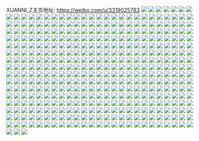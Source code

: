 XUANNI_Z主页地址: https://weibo.com/u/3319025783 
![](https://wx4.sinaimg.cn/mw2000/c5d45077gy1h93qyuqd3aj22eo37k7wk.jpg) 
![](https://wx4.sinaimg.cn/mw2000/c5d45077gy1h93qz19fcoj237k2eou0z.jpg) 
![](https://wx4.sinaimg.cn/mw2000/c5d45077gy1h93qz81wghj22cy2af1kz.jpg) 
![](https://wx4.sinaimg.cn/mw2000/c5d45077ly1h8iw5cwyl7j20u0140wny.jpg) 
![](https://wx4.sinaimg.cn/mw2000/c5d45077ly1h7jzuu5e9vj20u0108gsh.jpg) 
![](https://wx4.sinaimg.cn/mw2000/c5d45077ly1h7jzv4gph0j20u01407bh.jpg) 
![](https://wx4.sinaimg.cn/mw2000/c5d45077gy1h6sh6mwzq2j23s02u01l1.jpg) 
![](https://wx4.sinaimg.cn/mw2000/c5d45077gy1h6sh6fytgcj22f736ob2a.jpg) 
![](https://wx4.sinaimg.cn/mw2000/c5d45077gy1h6sh6jntp1j22nr3dr7gw.jpg) 
![](https://wx4.sinaimg.cn/mw2000/c5d45077gy1h6sh6jpevtj22c0340gts.jpg) 
![](https://wx4.sinaimg.cn/mw2000/c5d45077gy1h6sh6m6f55j23s02u0qv7.jpg) 
![](https://wx4.sinaimg.cn/mw2000/c5d45077gy1h6raxmw0skj22ih3cn4qp.jpg) 
![](https://wx4.sinaimg.cn/mw2000/c5d45077gy1h6raxng3tjj22u03s0b29.jpg) 
![](https://wx4.sinaimg.cn/mw2000/c5d45077gy1h6raxi83znj226s2x1qv5.jpg) 
![](https://wx4.sinaimg.cn/mw2000/c5d45077gy1h6raxlah2uj22u03s0e82.jpg) 
![](https://wx4.sinaimg.cn/mw2000/c5d45077gy1h6raxneyrqj22u03s0hc8.jpg) 
![](https://wx4.sinaimg.cn/mw2000/c5d45077gy1h6raxin2q4j21ar1r7hdt.jpg) 
![](https://wx4.sinaimg.cn/mw2000/c5d45077gy1h6raxnrkblj22u03s04qp.jpg) 
![](https://wx4.sinaimg.cn/mw2000/c5d45077gy1h6qua6a7k2j22u03s0x6q.jpg) 
![](https://wx4.sinaimg.cn/mw2000/c5d45077gy1h6qua5nganj23s02u0hdu.jpg) 
![](https://wx4.sinaimg.cn/mw2000/c5d45077gy1h6qua7f8xnj220a2t2qv6.jpg) 
![](https://wx4.sinaimg.cn/mw2000/c5d45077gy1h6qua7s1jwj22782mzu0y.jpg) 
![](https://wx4.sinaimg.cn/mw2000/c5d45077gy1h6qua87a5sj23s02u0e85.jpg) 
![](https://wx4.sinaimg.cn/mw2000/c5d45077ly1h6hlnanlaij20u0140gtm.jpg) 
![](https://wx4.sinaimg.cn/mw2000/c5d45077gy1h5e9zj14cvj20u0146gxr.jpg) 
![](https://wx4.sinaimg.cn/mw2000/c5d45077gy1h5e9zjia4fj20u013x7g5.jpg) 
![](https://wx4.sinaimg.cn/mw2000/c5d45077gy1h5e9zk7gfaj20u01414as.jpg) 
![](https://wx4.sinaimg.cn/mw2000/c5d45077gy1h5e9z5j33wj214z0u0gr3.jpg) 
![](https://wx4.sinaimg.cn/mw2000/c5d45077gy1h5e9zkjeirj20u013yq9s.jpg) 
![](https://wx4.sinaimg.cn/mw2000/c5d45077gy1h5e9z5mvdqj20u0143wly.jpg) 
![](https://wx4.sinaimg.cn/mw2000/c5d45077gy1h4jfvql5ipj22c03401l0.jpg) 
![](https://wx4.sinaimg.cn/mw2000/c5d45077gy1h4jfvr1jc2j22c0340hdw.jpg) 
![](https://wx4.sinaimg.cn/mw2000/c5d45077gy1h45fg48qsmj21rz2tux6p.jpg) 
![](https://wx4.sinaimg.cn/mw2000/c5d45077gy1h45fg1lte6j21lw1831kx.jpg) 
![](https://wx4.sinaimg.cn/mw2000/c5d45077gy1h42x8oqamjj21ba0zgqej.jpg) 
![](https://wx4.sinaimg.cn/mw2000/c5d45077gy1h42x8pzhb8j23402c04qr.jpg) 
![](https://wx4.sinaimg.cn/mw2000/c5d45077gy1h3hx8de8wwj22dc35su0z.jpg) 
![](https://wx4.sinaimg.cn/mw2000/c5d45077gy1h3hx8crgbjj22dc35sqv7.jpg) 
![](https://wx4.sinaimg.cn/mw2000/c5d45077gy1h3hx8a56kzj22u03s0npf.jpg) 
![](https://wx4.sinaimg.cn/mw2000/c5d45077gy1h3hx8cuhklj235s2dcqv7.jpg) 
![](https://wx4.sinaimg.cn/mw2000/c5d45077gy1h3hx8crfnaj22u03s0e84.jpg) 
![](https://wx4.sinaimg.cn/mw2000/c5d45077gy1h3hx8d6eawj235s2dcx6r.jpg) 
![](https://wx4.sinaimg.cn/mw2000/c5d45077gy1h3hcquga2kj210d0u0jy2.jpg) 
![](https://wx4.sinaimg.cn/mw2000/c5d45077gy1h3hcqw6tc5j20u00xj0xx.jpg) 
![](https://wx4.sinaimg.cn/mw2000/c5d45077gy1h3hcqymlg5j20u012rgrs.jpg) 
![](https://wx4.sinaimg.cn/mw2000/c5d45077gy1h3hcqwj96zj20u015x79x.jpg) 
![](https://wx4.sinaimg.cn/mw2000/c5d45077gy1h3hcqy0dj6j20u0124q8s.jpg) 
![](https://wx4.sinaimg.cn/mw2000/c5d45077gy1h3hcqx0sr8j21400u0gsy.jpg) 
![](https://wx4.sinaimg.cn/mw2000/c5d45077gy1h3hcqmmfj8j218p0u00wi.jpg) 
![](https://wx4.sinaimg.cn/mw2000/c5d45077gy1h3hcqk07npj20dy09agm0.jpg) 
![](https://wx4.sinaimg.cn/mw2000/c5d45077gy1h3hcqwmxrhj214s0u0n2q.jpg) 
![](https://wx4.sinaimg.cn/mw2000/c5d45077gy1h3hcqyhhz9j21400u0jxf.jpg) 
![](https://wx4.sinaimg.cn/mw2000/c5d45077gy1h3hcqspm8rj22010u0agc.jpg) 
![](https://wx4.sinaimg.cn/mw2000/c5d45077gy1h2i6qv9kolj20u01hcdnt.jpg) 
![](https://wx4.sinaimg.cn/mw2000/c5d45077gy1h2i6qv0e5wj20u012wjy5.jpg) 
![](https://wx4.sinaimg.cn/mw2000/c5d45077gy1h2i6qsrdwnj20ku110gqf.jpg) 
![](https://wx4.sinaimg.cn/mw2000/c5d45077gy1h2i6qvaxskj20u01784ah.jpg) 
![](https://wx4.sinaimg.cn/mw2000/c5d45077gy1h2i6qvkkqfj215g0u0135.jpg) 
![](https://wx4.sinaimg.cn/mw2000/c5d45077gy1h2i6qvefvmj21400u0tg2.jpg) 
![](https://wx4.sinaimg.cn/mw2000/c5d45077gy1h1pnk21ao1j223u35su0x.jpg) 
![](https://wx4.sinaimg.cn/mw2000/c5d45077gy1h1pnk464hdj223u35s4qq.jpg) 
![](https://wx4.sinaimg.cn/mw2000/c5d45077gy1h1pnk7a8qzj223u35skjm.jpg) 
![](https://wx4.sinaimg.cn/mw2000/c5d45077gy1h1pnkb190lj223u35se83.jpg) 
![](https://wx4.sinaimg.cn/mw2000/c5d45077gy1h1pnkbvnr4j20u0190gqy.jpg) 
![](https://wx4.sinaimg.cn/mw2000/c5d45077gy1h1pnkdim6oj223u35shdu.jpg) 
![](https://wx4.sinaimg.cn/mw2000/c5d45077gy1h1pnkfch2kj223t35re82.jpg) 
![](https://wx4.sinaimg.cn/mw2000/c5d45077gy1h1pnkh5plij223s35r7wi.jpg) 
![](https://wx4.sinaimg.cn/mw2000/c5d45077gy1h1pnkj5s9vj235s23t4qr.jpg) 
![](https://wx4.sinaimg.cn/mw2000/c5d45077gy1h1pnjzvq4sj223t35r1ky.jpg) 
![](https://wx4.sinaimg.cn/mw2000/c5d45077gy1h1pnkku7hzj223r2w3kjm.jpg) 
![](https://wx4.sinaimg.cn/mw2000/c5d45077gy1h1pnkm5plpj223u35skjl.jpg) 
![](https://wx4.sinaimg.cn/mw2000/c5d45077gy1h1pnkn18g7j223u35sb29.jpg) 
![](https://wx4.sinaimg.cn/mw2000/c5d45077gy1h1pnkoyy3wj235s23ukjm.jpg) 
![](https://wx4.sinaimg.cn/mw2000/c5d45077gy1h0vpe3dt33j20uw1a2drg.jpg) 
![](https://wx4.sinaimg.cn/mw2000/c5d45077gy1h0vpe46sl5j215o1mo7im.jpg) 
![](https://wx4.sinaimg.cn/mw2000/c5d45077gy1gz3z6xrdp3j21w01w0qv5.jpg) 
![](https://wx4.sinaimg.cn/mw2000/c5d45077gy1gz3z783c89j21ey1kp1kx.jpg) 
![](https://wx4.sinaimg.cn/mw2000/c5d45077gy1gz3z81nap7j21f01vy1id.jpg) 
![](https://wx4.sinaimg.cn/mw2000/c5d45077gy1gz3z7uibvmj20um0u0aho.jpg) 
![](https://wx4.sinaimg.cn/mw2000/c5d45077gy1gz3z7vgidoj20u00veaib.jpg) 
![](https://wx4.sinaimg.cn/mw2000/c5d45077gy1gz3z7xrz37j221o35s1kx.jpg) 
![](https://wx4.sinaimg.cn/mw2000/c5d45077gy1gz1q4ddoxpj20u00u0wmt.jpg) 
![](https://wx4.sinaimg.cn/mw2000/c5d45077gy1gz1q49g7k1j20u0142tjj.jpg) 
![](https://wx4.sinaimg.cn/mw2000/c5d45077gy1gz1q4bntfdj20u00u0grh.jpg) 
![](https://wx4.sinaimg.cn/mw2000/c5d45077gy1gz1q43jbj7j20u00u0aj2.jpg) 
![](https://wx4.sinaimg.cn/mw2000/c5d45077gy1gykdttjdiqj22pq26t7wi.jpg) 
![](https://wx4.sinaimg.cn/mw2000/c5d45077gy1gykdtvie0ej224l2ruhdu.jpg) 
![](https://wx4.sinaimg.cn/mw2000/c5d45077gy1gykdtrzeayj21ha2a0u0x.jpg) 
![](https://wx4.sinaimg.cn/mw2000/003CCidVly1gupqghng7gj61tt2lx1kx02.jpg) 
![](https://wx4.sinaimg.cn/mw2000/003CCidVly1gupqgiy32cj61wj2hyx5i02.jpg) 
![](https://wx4.sinaimg.cn/mw2000/003CCidVly1gupqggczgaj61xv2qib2902.jpg) 
![](https://wx4.sinaimg.cn/mw2000/c5d45077ly1gthsbo9w2yj20u013x42y.jpg) 
![](https://wx4.sinaimg.cn/mw2000/c5d45077gy1gr49e9mr3uj21ac1pswvm.jpg) 
![](https://wx4.sinaimg.cn/mw2000/c5d45077gy1gr49e89afoj21ac1ps7m5.jpg) 
![](https://wx4.sinaimg.cn/mw2000/c5d45077ly1gq6tiq2ywej22c0340e0d.jpg) 
![](https://wx4.sinaimg.cn/mw2000/c5d45077ly1gq6tm3k2l3j22911yctjo.jpg) 
![](https://wx4.sinaimg.cn/mw2000/c5d45077ly1gq6t24wb48j22c0340npd.jpg) 
![](https://wx4.sinaimg.cn/mw2000/c5d45077ly1gq6t25zw97j23402c07vv.jpg) 
![](https://wx4.sinaimg.cn/mw2000/c5d45077ly1gq6t23gdt7j22692pzwj7.jpg) 
![](https://wx4.sinaimg.cn/mw2000/c5d45077ly1gq6t27irgwj23402c0x4r.jpg) 
![](https://wx4.sinaimg.cn/mw2000/c5d45077ly1gq6t29aaoaj22x91zutv1.jpg) 
![](https://wx4.sinaimg.cn/mw2000/c5d45077ly1gq6t2b98hij22c0340x6q.jpg) 
![](https://wx4.sinaimg.cn/mw2000/c5d45077gy1gq4lbe8bqhj22c0340e81.jpg) 
![](https://wx4.sinaimg.cn/mw2000/c5d45077gy1gq4lbfz116j22c0340ai3.jpg) 
![](https://wx4.sinaimg.cn/mw2000/c5d45077gy1gq4lby9gnbj22c0340e81.jpg) 
![](https://wx4.sinaimg.cn/mw2000/c5d45077gy1gq4lbmhmmhj22c0340hdt.jpg) 
![](https://wx4.sinaimg.cn/mw2000/c5d45077gy1gq4lbhsqicj22882yyhcd.jpg) 
![](https://wx4.sinaimg.cn/mw2000/c5d45077gy1gq4lbjucfyj22c0340b29.jpg) 
![](https://wx4.sinaimg.cn/mw2000/c5d45077gy1gq4lbpis96j22c0340k0c.jpg) 
![](https://wx4.sinaimg.cn/mw2000/c5d45077gy1gq4lbrr1l4j22by33wkjl.jpg) 
![](https://wx4.sinaimg.cn/mw2000/c5d45077gy1gq4lbti0owj22c0340wlh.jpg) 
![](https://wx4.sinaimg.cn/mw2000/c5d45077ly1godk7vjj8rj21w2292tep.jpg) 
![](https://wx4.sinaimg.cn/mw2000/c5d45077ly1godk7xb8f7j20vr0qcjv1.jpg) 
![](https://wx4.sinaimg.cn/mw2000/c5d45077ly1godk7wfdenj21or27swk1.jpg) 
![](https://wx4.sinaimg.cn/mw2000/c5d45077ly1gob3vkyivrj219a27q4gk.jpg) 
![](https://wx4.sinaimg.cn/mw2000/c5d45077ly1gob3vokgw0j21551w1125.jpg) 
![](https://wx4.sinaimg.cn/mw2000/c5d45077ly1gob3vpzlbbj21r225ganp.jpg) 
![](https://wx4.sinaimg.cn/mw2000/c5d45077ly1gob3vp6rlhj20xd1j9414.jpg) 
![](https://wx4.sinaimg.cn/mw2000/c5d45077ly1gob3vlwftxj21g72c0k1h.jpg) 
![](https://wx4.sinaimg.cn/mw2000/c5d45077ly1gob3vn7vlmj21kc284b29.jpg) 
![](https://wx4.sinaimg.cn/mw2000/c5d45077gy1go4p6lqx2bj225t23akbx.jpg) 
![](https://wx4.sinaimg.cn/mw2000/c5d45077gy1go4p6n6d0rj22c02c01k2.jpg) 
![](https://wx4.sinaimg.cn/mw2000/c5d45077gy1go4p6occ97j22vy25y7re.jpg) 
![](https://wx4.sinaimg.cn/mw2000/c5d45077gy1go4p6qbza8j22c03401ky.jpg) 
![](https://wx4.sinaimg.cn/mw2000/c5d45077gy1go4p6rmm5dj23402c0hdt.jpg) 
![](https://wx4.sinaimg.cn/mw2000/c5d45077gy1go4p6tu7wej23052947wh.jpg) 
![](https://wx4.sinaimg.cn/mw2000/c5d45077gy1go4p7xilxej20tu0pn1kx.jpg) 
![](https://wx4.sinaimg.cn/mw2000/c5d45077gy1go4p6waq2cj22c03407wj.jpg) 
![](https://wx4.sinaimg.cn/mw2000/c5d45077gy1go4p6x7oexj20hr0don6y.jpg) 
![](https://wx4.sinaimg.cn/mw2000/c5d45077ly1gn2h6112hfj22by2yaqv5.jpg) 
![](https://wx4.sinaimg.cn/mw2000/c5d45077ly1gn2h5zs32yj22by30ku0x.jpg) 
![](https://wx4.sinaimg.cn/mw2000/c5d45077ly1gn2h62fwkpj22c02mnqv5.jpg) 
![](https://wx4.sinaimg.cn/mw2000/c5d45077ly1gn2h63y33ej22bx2mvnpd.jpg) 
![](https://wx4.sinaimg.cn/mw2000/c5d45077ly1gmz3qztqqbj21l22fnu0x.jpg) 
![](https://wx4.sinaimg.cn/mw2000/c5d45077ly1gmz3s2po5dj21m82yhhdv.jpg) 
![](https://wx4.sinaimg.cn/mw2000/c5d45077ly1gmz3s7dwudj20u016mkjl.jpg) 
![](https://wx4.sinaimg.cn/mw2000/c5d45077ly1gmxzbnzedfj21sg2dshdu.jpg) 
![](https://wx4.sinaimg.cn/mw2000/c5d45077ly1gmxzbpbv0fj21w12ip1ky.jpg) 
![](https://wx4.sinaimg.cn/mw2000/c5d45077ly1gmxzfs7p6jj22c033y7wi.jpg) 
![](https://wx4.sinaimg.cn/mw2000/c5d45077ly1gmxzd2jedij22c03407wj.jpg) 
![](https://wx4.sinaimg.cn/mw2000/c5d45077ly1gmxzeww2eqj20ku112dnk.jpg) 
![](https://wx4.sinaimg.cn/mw2000/c5d45077ly1gmxzbsm28uj22bx2n00ys.jpg) 
![](https://wx4.sinaimg.cn/mw2000/c5d45077ly1gm8970chp0j222q2rne82.jpg) 
![](https://wx4.sinaimg.cn/mw2000/c5d45077ly1gm89784o0xj20u4144e81.jpg) 
![](https://wx4.sinaimg.cn/mw2000/c5d45077ly1gm896xz06jj224c2ts1kx.jpg) 
![](https://wx4.sinaimg.cn/mw2000/c5d45077gy1gl0k2kk3a3j20k00zktcd.jpg) 
![](https://wx4.sinaimg.cn/mw2000/c5d45077gy1gj1urwkg9mj20u00km471.jpg) 
![](https://wx4.sinaimg.cn/mw2000/c5d45077gy1giduz8xss5j22by2nyu0x.jpg) 
![](https://wx4.sinaimg.cn/mw2000/c5d45077gy1giduz7accyj22bx2paqv5.jpg) 
![](https://wx4.sinaimg.cn/mw2000/c5d45077gy1gi92huhf6yj231u24f4qs.jpg) 
![](https://wx4.sinaimg.cn/mw2000/c5d45077gy1gi92hvd76vj20u014012u.jpg) 
![](https://wx4.sinaimg.cn/mw2000/c5d45077gy1ggobar2nu1j21pa29l7wh.jpg) 
![](https://wx4.sinaimg.cn/mw2000/c5d45077gy1ggobaphs1dj21sg2ds7wh.jpg) 
![](https://wx4.sinaimg.cn/mw2000/c5d45077gy1ggobau4q7xj22pg2bknpg.jpg) 
![](https://wx4.sinaimg.cn/mw2000/c5d45077gy1ggobaz6ob0j22qy1ylkjl.jpg) 
![](https://wx4.sinaimg.cn/mw2000/c5d45077gy1ggobb0uknzj22c021kkjl.jpg) 
![](https://wx4.sinaimg.cn/mw2000/c5d45077gy1ggobax69fxj23402c0u10.jpg) 
![](https://wx4.sinaimg.cn/mw2000/c5d45077gy1ggobb8t3q2j22ts24c1ky.jpg) 
![](https://wx4.sinaimg.cn/mw2000/c5d45077gy1ggobb6rftij22vi25m7wi.jpg) 
![](https://wx4.sinaimg.cn/mw2000/c5d45077gy1ggobb5e9rxj224k1v04qp.jpg) 
![](https://wx4.sinaimg.cn/mw2000/c5d45077gy1ggobb2qbf6j22hg1xshdt.jpg) 
![](https://wx4.sinaimg.cn/mw2000/c5d45077gy1ggobb4eoqaj22c21sxu0x.jpg) 
![](https://wx4.sinaimg.cn/mw2000/c5d45077gy1ggobbail0pj22jy210qv5.jpg) 
![](https://wx4.sinaimg.cn/mw2000/c5d45077gy1ggo5fnbqxsj22iw1w6e81.jpg) 
![](https://wx4.sinaimg.cn/mw2000/c5d45077gy1ggo5jws32bj22ys282hdu.jpg) 
![](https://wx4.sinaimg.cn/mw2000/c5d45077gy1ggo5is0a5pj22wj26eu0x.jpg) 
![](https://wx4.sinaimg.cn/mw2000/c5d45077gy1gft9han8isj226o2kvkjn.jpg) 
![](https://wx4.sinaimg.cn/mw2000/c5d45077gy1gf7fdqbtulj21o0280kjl.jpg) 
![](https://wx4.sinaimg.cn/mw2000/c5d45077ly1gf2ewanymjj21yx2mkhdt.jpg) 
![](https://wx4.sinaimg.cn/mw2000/c5d45077ly1gf2ewc4v1tj21ud2ghe81.jpg) 
![](https://wx4.sinaimg.cn/mw2000/c5d45077ly1gf2eyuf3s1j23402c07wi.jpg) 
![](https://wx4.sinaimg.cn/mw2000/c5d45077gy1geec8yltlyj20ku1127fy.jpg) 
![](https://wx4.sinaimg.cn/mw2000/c5d45077gy1geec8xduu4j22762xlhdw.jpg) 
![](https://wx4.sinaimg.cn/mw2000/c5d45077gy1geec93xnf4j22742xib2a.jpg) 
![](https://wx4.sinaimg.cn/mw2000/c5d45077gy1geec9dlt7pj23402c0kjo.jpg) 
![](https://wx4.sinaimg.cn/mw2000/c5d45077gy1geec9f5g54j21vw29o7wh.jpg) 
![](https://wx4.sinaimg.cn/mw2000/c5d45077gy1geec9ghbckj21y62lkhdt.jpg) 
![](https://wx4.sinaimg.cn/mw2000/c5d45077ly1ge2ykhlpmrj22c0340b29.jpg) 
![](https://wx4.sinaimg.cn/mw2000/c5d45077ly1ge2yletjtnj22d52c04qq.jpg) 
![](https://wx4.sinaimg.cn/mw2000/c5d45077ly1ge2yksfmp7j21jp2294ns.jpg) 
![](https://wx4.sinaimg.cn/mw2000/c5d45077ly1ge2yl83e4dj22c0340x6t.jpg) 
![](https://wx4.sinaimg.cn/mw2000/c5d45077ly1ge2ykpcj9lj22c0340hdu.jpg) 
![](https://wx4.sinaimg.cn/mw2000/c5d45077ly1ge2yllr64vj22c02c07wi.jpg) 
![](https://wx4.sinaimg.cn/mw2000/c5d45077gy1gbsmcmkzctj20ku112npf.jpg) 
![](https://wx4.sinaimg.cn/mw2000/c5d45077ly1gacpirh52ij22c02c0e82.jpg) 
![](https://wx4.sinaimg.cn/mw2000/c5d45077ly1g8xcp05shwj22tq2481ko.jpg) 
![](https://wx4.sinaimg.cn/mw2000/c5d45077ly1g8xcoyxmuuj22c0340kjo.jpg) 
![](https://wx4.sinaimg.cn/mw2000/c5d45077ly1g8xcp9ao2kj23401s3u0z.jpg) 
![](https://wx4.sinaimg.cn/mw2000/c5d45077ly1g8xcppr103j229w1xsu0x.jpg) 
![](https://wx4.sinaimg.cn/mw2000/c5d45077ly1g8xcp2xaoyj22c0340x6r.jpg) 
![](https://wx4.sinaimg.cn/mw2000/c5d45077ly1g8xcpca6lxj22c02c0qv6.jpg) 
![](https://wx4.sinaimg.cn/mw2000/c5d45077ly1g8ctr55zfoj22c02c0b29.jpg) 
![](https://wx4.sinaimg.cn/mw2000/c5d45077ly1g8ctr3p98yj22c02c01kx.jpg) 
![](https://wx4.sinaimg.cn/mw2000/c5d45077ly1g8ctr2307oj23402c0u0x.jpg) 
![](https://wx4.sinaimg.cn/mw2000/c5d45077ly1g8ctqw96l4j22c03404qp.jpg) 
![](https://wx4.sinaimg.cn/mw2000/c5d45077ly1g8ctqzwv4pj22c0340hdt.jpg) 
![](https://wx4.sinaimg.cn/mw2000/c5d45077ly1g8ctr7urj3j23402c07ne.jpg) 
![](https://wx4.sinaimg.cn/mw2000/c5d45077ly1g8ctr9butoj22c02c0b29.jpg) 
![](https://wx4.sinaimg.cn/mw2000/c5d45077ly1g8ctrbqfg7j22c02c0b29.jpg) 
![](https://wx4.sinaimg.cn/mw2000/c5d45077ly1g8ctr6mswxj22c02c07uu.jpg) 
![](https://wx4.sinaimg.cn/mw2000/c5d45077gy1g7mhymqbpjj22482tq1kx.jpg) 
![](https://wx4.sinaimg.cn/mw2000/c5d45077gy1g7mhz3t5o1j22c0340e82.jpg) 
![](https://wx4.sinaimg.cn/mw2000/c5d45077gy1g7mhz89jyuj22482tq1kx.jpg) 
![](https://wx4.sinaimg.cn/mw2000/c5d45077gy1g7mhyrq01mj23402c04qp.jpg) 
![](https://wx4.sinaimg.cn/mw2000/c5d45077ly1g8tazzwtcej20ku1124qq.jpg) 
![](https://wx4.sinaimg.cn/mw2000/c5d45077gy1g7mhyuz3b5j23402c07wh.jpg) 
![](https://wx4.sinaimg.cn/mw2000/c5d45077gy1g7mhynw3loj22tq248e6h.jpg) 
![](https://wx4.sinaimg.cn/mw2000/c5d45077gy1g7mhzpfzfoj20u0140h80.jpg) 
![](https://wx4.sinaimg.cn/mw2000/c5d45077gy1g7mhypg04zj22tq248azx.jpg) 
![](https://wx4.sinaimg.cn/mw2000/c5d45077gy1g7mhkmuiunj22c0340npf.jpg) 
![](https://wx4.sinaimg.cn/mw2000/c5d45077gy1g7mhktbdo7j22c03401kz.jpg) 
![](https://wx4.sinaimg.cn/mw2000/c5d45077gy1g7mhkwzpg7j22c0340qv5.jpg) 
![](https://wx4.sinaimg.cn/mw2000/c5d45077gy1g5e8pn1yztj21zd2dpkjl.jpg) 
![](https://wx4.sinaimg.cn/mw2000/c5d45077gy1g5e8pw9uo5j223q2fmnpd.jpg) 
![](https://wx4.sinaimg.cn/mw2000/c5d45077gy1g5e8q3nwy5j21tk25ae81.jpg) 
![](https://wx4.sinaimg.cn/mw2000/c5d45077gy1g5e8ql9sx5j22172pl4qq.jpg) 
![](https://wx4.sinaimg.cn/mw2000/c5d45077gy1g5e8qu8q38j22ds1sgnpd.jpg) 
![](https://wx4.sinaimg.cn/mw2000/c5d45077gy1g5e8q5siv2j20ku1f4gws.jpg) 
![](https://wx4.sinaimg.cn/mw2000/c5d45077gy1g5e8q9sotxj20ku1s5wz0.jpg) 
![](https://wx4.sinaimg.cn/mw2000/c5d45077gy1g5e8r66vezj223a2p87wi.jpg) 
![](https://wx4.sinaimg.cn/mw2000/c5d45077gy1g5e8peetz5j20ku0ss45q.jpg) 
![](https://wx4.sinaimg.cn/mw2000/c5d45077gy1g4tyetrnnyj20u013y10i.jpg) 
![](https://wx4.sinaimg.cn/mw2000/c5d45077gy1g3mmyj1vutj23402c0x6q.jpg) 
![](https://wx4.sinaimg.cn/mw2000/c5d45077gy1g3mmyse37zj23402c0x6q.jpg) 
![](https://wx4.sinaimg.cn/mw2000/c5d45077gy1g3mmyku6xvj23402c0x6q.jpg) 
![](https://wx4.sinaimg.cn/mw2000/c5d45077gy1g3mmymx4ncj22a42a4hdt.jpg) 
![](https://wx4.sinaimg.cn/mw2000/c5d45077gy1g3mmynzyazj2290290hdt.jpg) 
![](https://wx4.sinaimg.cn/mw2000/c5d45077gy1g3mmyqn4glj229w29we81.jpg) 
![](https://wx4.sinaimg.cn/mw2000/c5d45077gy1g2ojx0quk2j22yo2c0kjm.jpg) 
![](https://wx4.sinaimg.cn/mw2000/c5d45077gy1g2ojzbvu4lj20ku1794q0.jpg) 
![](https://wx4.sinaimg.cn/mw2000/c5d45077gy1g2ojx1zl49j22xn1uk1ky.jpg) 
![](https://wx4.sinaimg.cn/mw2000/c5d45077gy1g2ok07zddpj20ku1cmhdt.jpg) 
![](https://wx4.sinaimg.cn/mw2000/c5d45077gy1g2ojzmzimaj20ku1n1dvb.jpg) 
![](https://wx4.sinaimg.cn/mw2000/c5d45077gy1g2ok0x2a9wj22c01k01ky.jpg) 
![](https://wx4.sinaimg.cn/mw2000/c5d45077gy1g1t4me3r5yj22wc2bakjm.jpg) 
![](https://wx4.sinaimg.cn/mw2000/c5d45077gy1g1t4miv7sfj223y32zx6q.jpg) 
![](https://wx4.sinaimg.cn/mw2000/c5d45077gy1g1t4mmq9vjj22c02c07wh.jpg) 
![](https://wx4.sinaimg.cn/mw2000/c5d45077gy1g1t4mffqxtj22c02c0ka4.jpg) 
![](https://wx4.sinaimg.cn/mw2000/c5d45077gy1g1t4ml7tc3j23401zc4qq.jpg) 
![](https://wx4.sinaimg.cn/mw2000/c5d45077gy1g1t4mbr27rj23402c07wh.jpg) 
![](https://wx4.sinaimg.cn/mw2000/c5d45077gy1g1t4mqrm12j23402c0u0x.jpg) 
![](https://wx4.sinaimg.cn/mw2000/c5d45077gy1g1t4mo8bhij22c0340x6p.jpg) 
![](https://wx4.sinaimg.cn/mw2000/c5d45077gy1g1t4mtp7mbj23402c0e81.jpg) 
![](https://wx4.sinaimg.cn/mw2000/c5d45077gy1g1t3zgtamtj22762rrkjs.jpg) 
![](https://wx4.sinaimg.cn/mw2000/c5d45077gy1g1t3xvzjfdj22c03404r1.jpg) 
![](https://wx4.sinaimg.cn/mw2000/c5d45077gy1g1t3yoawdhj22u32c0x6x.jpg) 
![](https://wx4.sinaimg.cn/mw2000/c5d45077gy1g1t3z6aeypj22uy2a2he1.jpg) 
![](https://wx4.sinaimg.cn/mw2000/c5d45077gy1g1t3ywegw8j23402c0kjv.jpg) 
![](https://wx4.sinaimg.cn/mw2000/c5d45077gy1g1t401oxa4j22c02qpe8a.jpg) 
![](https://wx4.sinaimg.cn/mw2000/c5d45077gy1g1t40b7fn0j23402c07wr.jpg) 
![](https://wx4.sinaimg.cn/mw2000/c5d45077gy1g1t40lhgtoj21rv30wkjs.jpg) 
![](https://wx4.sinaimg.cn/mw2000/c5d45077gy1g1t3zsj4itj23402c0e8d.jpg) 
![](https://wx4.sinaimg.cn/mw2000/c5d45077ly1g1a1vsqsl9j20zk1hcb2a.jpg) 
![](https://wx4.sinaimg.cn/mw2000/c5d45077ly1g1a1vuybwhj20zk1hcnpe.jpg) 
![](https://wx4.sinaimg.cn/mw2000/c5d45077ly1g1a1vttmlzj20zk1hchdu.jpg) 
![](https://wx4.sinaimg.cn/mw2000/c5d45077ly1g1a1vpsl2kj20zk1hc7wi.jpg) 
![](https://wx4.sinaimg.cn/mw2000/c5d45077ly1g1a1vrsd2uj21hc0zkqv5.jpg) 
![](https://wx4.sinaimg.cn/mw2000/c5d45077ly1g1a1vqwghdj20zk1hce82.jpg) 
![](https://wx4.sinaimg.cn/mw2000/c5d45077ly1g1a1vnhxurj20u012rnpd.jpg) 
![](https://wx4.sinaimg.cn/mw2000/c5d45077ly1g1a1vw0is3j20zk1hcnpe.jpg) 
![](https://wx4.sinaimg.cn/mw2000/c5d45077ly1g1a1vormj4j20zk1hcb2a.jpg) 
![](https://wx4.sinaimg.cn/mw2000/c5d45077ly1g0z2ye1667j20u00u0gz3.jpg) 
![](https://wx4.sinaimg.cn/mw2000/c5d45077ly1g0z2y7modvj20u00u0amz.jpg) 
![](https://wx4.sinaimg.cn/mw2000/c5d45077ly1g0z2y8kataj20wz0u0jwy.jpg) 
![](https://wx4.sinaimg.cn/mw2000/c5d45077ly1g07ijaedrqj22sz1o0u14.jpg) 
![](https://wx4.sinaimg.cn/mw2000/c5d45077ly1g07ij0up9wj22to1nz1l5.jpg) 
![](https://wx4.sinaimg.cn/mw2000/c5d45077ly1g07ijjn7l6j22q91o0x6w.jpg) 
![](https://wx4.sinaimg.cn/mw2000/c5d45077ly1g07ijq5mj6j221e1kd1l2.jpg) 
![](https://wx4.sinaimg.cn/mw2000/c5d45077ly1g07ijyeu4rj229c1l1kjq.jpg) 
![](https://wx4.sinaimg.cn/mw2000/c5d45077ly1g07ik7r35pj22bw1mw1l3.jpg) 
![](https://wx4.sinaimg.cn/mw2000/c5d45077ly1g07igoufndj22c0340qvg.jpg) 
![](https://wx4.sinaimg.cn/mw2000/c5d45077ly1g07ih3ddquj22c0340b2l.jpg) 
![](https://wx4.sinaimg.cn/mw2000/c5d45077ly1g07igbqdqaj22c02c0u16.jpg) 
![](https://wx4.sinaimg.cn/mw2000/c5d45077gy1fzazgi7d4fj22c03401l3.jpg) 
![](https://wx4.sinaimg.cn/mw2000/c5d45077gy1fzazgx8b97j220u2074qr.jpg) 
![](https://wx4.sinaimg.cn/mw2000/c5d45077gy1fzazgkvlodj22c0340b2f.jpg) 
![](https://wx4.sinaimg.cn/mw2000/c5d45077gy1fzazgnb4x4j22c03407wn.jpg) 
![](https://wx4.sinaimg.cn/mw2000/c5d45077gy1fzazgfp2fxj22c02r5e86.jpg) 
![](https://wx4.sinaimg.cn/mw2000/c5d45077gy1fzazgpmn18j22c0340u12.jpg) 
![](https://wx4.sinaimg.cn/mw2000/c5d45077gy1fzaz8u105ej23402c0e8d.jpg) 
![](https://wx4.sinaimg.cn/mw2000/c5d45077gy1fzazae4n29j23402c0npf.jpg) 
![](https://wx4.sinaimg.cn/mw2000/c5d45077gy1fzaz8ycy7bj23402c0x72.jpg) 
![](https://wx4.sinaimg.cn/mw2000/c5d45077gy1fzazai5grcj23402c0e89.jpg) 
![](https://wx4.sinaimg.cn/mw2000/c5d45077gy1fzazfd5nmij21py2spkjr.jpg) 
![](https://wx4.sinaimg.cn/mw2000/c5d45077gy1fzazarfwlcj22c0340b2j.jpg) 
![](https://wx4.sinaimg.cn/mw2000/c5d45077gy1fzazanylu7j22c02l3npn.jpg) 
![](https://wx4.sinaimg.cn/mw2000/c5d45077gy1fzazakdfw8j22c02c01ky.jpg) 
![](https://wx4.sinaimg.cn/mw2000/c5d45077gy1fzazfgf6vej23402c0qvb.jpg) 
![](https://wx4.sinaimg.cn/mw2000/c5d45077ly1fyoyg6lxlaj20qo0qotg2.jpg) 
![](https://wx4.sinaimg.cn/mw2000/c5d45077ly1fyoyg6tykej20qo0trwlt.jpg) 
![](https://wx4.sinaimg.cn/mw2000/c5d45077ly1fyoyg8f0ljj20ku1dck53.jpg) 
![](https://wx4.sinaimg.cn/mw2000/c5d45077ly1fyoyg84k44j20lw0t7gqr.jpg) 
![](https://wx4.sinaimg.cn/mw2000/c5d45077ly1fyoyg7s82qj20qo0zkaid.jpg) 
![](https://wx4.sinaimg.cn/mw2000/c5d45077ly1fyoyg8mfbmj20qo0zkair.jpg) 
![](https://wx4.sinaimg.cn/mw2000/c5d45077ly1fynyhh9ozhj20qo0qo432.jpg) 
![](https://wx4.sinaimg.cn/mw2000/c5d45077ly1fynyhhq2awj20qo0qo792.jpg) 
![](https://wx4.sinaimg.cn/mw2000/c5d45077ly1fynyhi5xwaj20qo0qon2b.jpg) 
![](https://wx4.sinaimg.cn/mw2000/c5d45077ly1fynyhintuyj212r0qotet.jpg) 
![](https://wx4.sinaimg.cn/mw2000/c5d45077ly1fynyhgrfkcj20qo0qo0y2.jpg) 
![](https://wx4.sinaimg.cn/mw2000/c5d45077ly1fynyhj49sjj20qo0qo43h.jpg) 
![](https://wx4.sinaimg.cn/mw2000/c5d45077gy1fwzs065zooj20ku0tmkjl.jpg) 
![](https://wx4.sinaimg.cn/mw2000/c5d45077gy1fwzs0yp459j20zp0qo4gr.jpg) 
![](https://wx4.sinaimg.cn/mw2000/c5d45077gy1fwzs09yxdrj20ku1axb2a.jpg) 
![](https://wx4.sinaimg.cn/mw2000/c5d45077gy1fwzs2dwpu3j22bq1dche1.jpg) 
![](https://wx4.sinaimg.cn/mw2000/c5d45077gy1fwzs0h6g92j20zk0qowrz.jpg) 
![](https://wx4.sinaimg.cn/mw2000/c5d45077gy1fwzs07va5wj20ku1ek7wi.jpg) 
![](https://wx4.sinaimg.cn/mw2000/c5d45077gy1fwos84i5ncj23402c0at4.jpg) 
![](https://wx4.sinaimg.cn/mw2000/c5d45077gy1fwos877ubnj23402c0b2b.jpg) 
![](https://wx4.sinaimg.cn/mw2000/c5d45077gy1fwos8cffwej23402c07wi.jpg) 
![](https://wx4.sinaimg.cn/mw2000/c5d45077gy1fwos89wcxoj22c0340qv5.jpg) 
![](https://wx4.sinaimg.cn/mw2000/c5d45077gy1fwos8e7ap9j22c02c04kh.jpg) 
![](https://wx4.sinaimg.cn/mw2000/c5d45077gy1fwos8gb7pwj23402c07r2.jpg) 
![](https://wx4.sinaimg.cn/mw2000/c5d45077gy1fwos4f0v61j21r01oenpf.jpg) 
![](https://wx4.sinaimg.cn/mw2000/c5d45077gy1fwos49asskj21r019cb2a.jpg) 
![](https://wx4.sinaimg.cn/mw2000/c5d45077gy1fwos4d6joaj227n2cekjo.jpg) 
![](https://wx4.sinaimg.cn/mw2000/c5d45077gy1fwos4au0asj22bz18p1kz.jpg) 
![](https://wx4.sinaimg.cn/mw2000/c5d45077gy1fwos4gucbsj21r022bhdw.jpg) 
![](https://wx4.sinaimg.cn/mw2000/c5d45077gy1fwos45ptpij224z24z4qs.jpg) 
![](https://wx4.sinaimg.cn/mw2000/c5d45077gy1fwos4iup8tj21o31ml7wj.jpg) 
![](https://wx4.sinaimg.cn/mw2000/c5d45077gy1fwos47vkvxj22bz1r0npg.jpg) 
![](https://wx4.sinaimg.cn/mw2000/c5d45077gy1fwos4qsqp8j22c03407wh.jpg) 
![](https://wx4.sinaimg.cn/mw2000/c5d45077gy1fwh57ncuj1j20v00qoh05.jpg) 
![](https://wx4.sinaimg.cn/mw2000/c5d45077gy1fwh57li2baj23082967wo.jpg) 
![](https://wx4.sinaimg.cn/mw2000/c5d45077gy1fwh57ydvgmj22jx1t2hdy.jpg) 
![](https://wx4.sinaimg.cn/mw2000/c5d45077gy1fwh56t14t1j20zk0qoam0.jpg) 
![](https://wx4.sinaimg.cn/mw2000/c5d45077gy1fwh582ovuoj225v1zhb2e.jpg) 
![](https://wx4.sinaimg.cn/mw2000/c5d45077gy1fwh57sym9zj22c02c0npl.jpg) 
![](https://wx4.sinaimg.cn/mw2000/c5d45077gy1fvra0qw3xkj20qo0k0jst.jpg) 
![](https://wx4.sinaimg.cn/mw2000/c5d45077gy1fvra0msizyj22gr1etb2e.jpg) 
![](https://wx4.sinaimg.cn/mw2000/c5d45077gy1fvra0bzhmfj20qo0hsat8.jpg) 
![](https://wx4.sinaimg.cn/mw2000/c5d45077gy1fvr9za6yqyj21o02yoqv9.jpg) 
![](https://wx4.sinaimg.cn/mw2000/c5d45077gy1fvra09punsj22pm2194qw.jpg) 
![](https://wx4.sinaimg.cn/mw2000/c5d45077gy1fvra0qe6qkj20xc18eu0x.jpg) 
![](https://wx4.sinaimg.cn/mw2000/c5d45077gy1fut4z7m4pej20ku1e2e81.jpg) 
![](https://wx4.sinaimg.cn/mw2000/c5d45077gy1fut52l7056j20ku4s07wm.jpg) 
![](https://wx4.sinaimg.cn/mw2000/c5d45077gy1fut54h8umij21o01o01l1.jpg) 
![](https://wx4.sinaimg.cn/mw2000/c5d45077gy1fut50meyqcj20ku1ysu0x.jpg) 
![](https://wx4.sinaimg.cn/mw2000/c5d45077gy1fut4z23joxj20ku170b29.jpg) 
![](https://wx4.sinaimg.cn/mw2000/c5d45077gy1fut4z5towuj22c0340b29.jpg) 
![](https://wx4.sinaimg.cn/mw2000/c5d45077gy1fupj0p436fj20ku1ave82.jpg) 
![](https://wx4.sinaimg.cn/mw2000/c5d45077gy1fupj0ntz9uj20ku1avnpe.jpg) 
![](https://wx4.sinaimg.cn/mw2000/c5d45077gy1fupj0q877cj20ku1cxnpe.jpg) 
![](https://wx4.sinaimg.cn/mw2000/c5d45077gy1fupj0rgubij20ku1avkjm.jpg) 
![](https://wx4.sinaimg.cn/mw2000/c5d45077gy1fupj1xtjosj23402c0hdv.jpg) 
![](https://wx4.sinaimg.cn/mw2000/c5d45077gy1fupj0so769j20ku1avkjm.jpg) 
![](https://wx4.sinaimg.cn/mw2000/c5d45077gy1fupj0tzts5j20ku1hyqv6.jpg) 
![](https://wx4.sinaimg.cn/mw2000/c5d45077gy1fupj0v5n92j20ku1avkjm.jpg) 
![](https://wx4.sinaimg.cn/mw2000/c5d45077gy1fupj2046auj20ku1avnpe.jpg) 
![](https://wx4.sinaimg.cn/mw2000/c5d45077gy1fukpg48zpqj20ku38e4qs.jpg) 
![](https://wx4.sinaimg.cn/mw2000/c5d45077gy1fukpg0ay6zj20ku335b2b.jpg) 
![](https://wx4.sinaimg.cn/mw2000/c5d45077gy1fukpbcdwuaj22c0340b29.jpg) 
![](https://wx4.sinaimg.cn/mw2000/c5d45077gy1fukp9vgnkgj20ku1qlnpe.jpg) 
![](https://wx4.sinaimg.cn/mw2000/c5d45077gy1fukpai1p1ij20ku24ax6q.jpg) 
![](https://wx4.sinaimg.cn/mw2000/c5d45077gy1fukp9ymjuqj20ku2f4hdv.jpg) 
![](https://wx4.sinaimg.cn/mw2000/c5d45077gy1fukpg8el5uj20ku3rze84.jpg) 
![](https://wx4.sinaimg.cn/mw2000/c5d45077gy1fukpa2oig2j20ku1vpqv6.jpg) 
![](https://wx4.sinaimg.cn/mw2000/c5d45077gy1fukpa1i5afj20ku2lrhdv.jpg) 
![](https://wx4.sinaimg.cn/mw2000/c5d45077gy1fuhajs4o9vj22c0340e81.jpg) 
![](https://wx4.sinaimg.cn/mw2000/c5d45077gy1fu65rct6gkj2249249b2f.jpg) 
![](https://wx4.sinaimg.cn/mw2000/c5d45077gy1fu65r6to3pj21o01kwhdw.jpg) 
![](https://wx4.sinaimg.cn/mw2000/c5d45077gy1fu65ra8qroj22c02c0npj.jpg) 
![](https://wx4.sinaimg.cn/mw2000/c5d45077gy1fu65qz1f23j22c02c0u13.jpg) 
![](https://wx4.sinaimg.cn/mw2000/c5d45077gy1fu65r82o8yj21gw1gwe83.jpg) 
![](https://wx4.sinaimg.cn/mw2000/c5d45077gy1fu65rdzbopj20qo0ua7wh.jpg) 
![](https://wx4.sinaimg.cn/mw2000/c5d45077gy1fu65qwfvd4j21k01jz1l0.jpg) 
![](https://wx4.sinaimg.cn/mw2000/c5d45077gy1fu65r0dryzj20u0140kjl.jpg) 
![](https://wx4.sinaimg.cn/mw2000/c5d45077gy1fu65r1u688j21o01o0b2c.jpg) 
![](https://wx4.sinaimg.cn/mw2000/c5d45077gy1fssawpnop4j22c02c0tqb.jpg) 
![](https://wx4.sinaimg.cn/mw2000/c5d45077gy1fssaxa9427j23402c0aw2.jpg) 
![](https://wx4.sinaimg.cn/mw2000/c5d45077gy1fssawk6fwoj22c02c01kx.jpg) 
![](https://wx4.sinaimg.cn/mw2000/c5d45077gy1fssawujybwj22c02c04qp.jpg) 
![](https://wx4.sinaimg.cn/mw2000/c5d45077gy1fssaxdtxhkj22c02c0u0x.jpg) 
![](https://wx4.sinaimg.cn/mw2000/c5d45077gy1fssax4eledj22c02c0h33.jpg) 
![](https://wx4.sinaimg.cn/mw2000/c5d45077gy1fslf15z36ij22c02c01ef.jpg) 
![](https://wx4.sinaimg.cn/mw2000/c5d45077gy1fslf135achj22c02c0dzt.jpg) 
![](https://wx4.sinaimg.cn/mw2000/c5d45077gy1fslf0u2mqkj22c02c01g5.jpg) 
![](https://wx4.sinaimg.cn/mw2000/c5d45077gy1fslf10jgtcj22c02c0k8o.jpg) 
![](https://wx4.sinaimg.cn/mw2000/c5d45077gy1fslf0xsqj9j22c02c01kx.jpg) 
![](https://wx4.sinaimg.cn/mw2000/c5d45077gy1fslf19140ej22c02c0ttt.jpg) 
![](https://wx4.sinaimg.cn/mw2000/c5d45077gy1fsj1ssg4ipj20ku0hcadd.jpg) 
![](https://wx4.sinaimg.cn/mw2000/c5d45077gy1fscppumkpoj20qo0qoqbn.jpg) 
![](https://wx4.sinaimg.cn/mw2000/c5d45077gy1fscpqi64vkj22c02c0nph.jpg) 
![](https://wx4.sinaimg.cn/mw2000/c5d45077gy1fscpqluig3j20qo0qoan7.jpg) 
![](https://wx4.sinaimg.cn/mw2000/c5d45077gy1fscprsp4sij22c0340u0y.jpg) 
![](https://wx4.sinaimg.cn/mw2000/c5d45077gy1fscprfbgy1j23402c0u0y.jpg) 
![](https://wx4.sinaimg.cn/mw2000/c5d45077gy1fscprj9lhdj22c02c04qp.jpg) 
![](https://wx4.sinaimg.cn/mw2000/c5d45077gy1fscpqk5srqj20qo0zkna9.jpg) 
![](https://wx4.sinaimg.cn/mw2000/c5d45077gy1fscprmid1wj23402c0hdt.jpg) 
![](https://wx4.sinaimg.cn/mw2000/c5d45077gy1fscprauzv4j22c02c0b2e.jpg) 
![](https://wx4.sinaimg.cn/mw2000/c5d45077gy1fsbatmnl7kj230n29ikjs.jpg) 
![](https://wx4.sinaimg.cn/mw2000/c5d45077gy1fsbathjdqsj20ku0v9e81.jpg) 
![](https://wx4.sinaimg.cn/mw2000/c5d45077gy1fsbatfk2yjj20qo0zktji.jpg) 
![](https://wx4.sinaimg.cn/mw2000/c5d45077gy1fsb92u7bkhj20ku1av1ky.jpg) 
![](https://wx4.sinaimg.cn/mw2000/c5d45077gy1fsb932s07fj20ku17fe81.jpg) 
![](https://wx4.sinaimg.cn/mw2000/c5d45077gy1fsb92rmqtuj20qo0zkgu2.jpg) 
![](https://wx4.sinaimg.cn/mw2000/c5d45077gy1fsb9300l39j20ku1av7wi.jpg) 
![](https://wx4.sinaimg.cn/mw2000/c5d45077gy1fsb93i59jij20qo0zkgvd.jpg) 
![](https://wx4.sinaimg.cn/mw2000/c5d45077gy1fsb92wuhwlj20ku0v97wh.jpg) 
![](https://wx4.sinaimg.cn/mw2000/c5d45077gy1fsb935unnxj20ku1avb2a.jpg) 
![](https://wx4.sinaimg.cn/mw2000/c5d45077gy1fsb93g6fkej22c02c0e86.jpg) 
![](https://wx4.sinaimg.cn/mw2000/c5d45077gy1fsb939kuvbj20ku1qihdu.jpg) 
![](https://wx4.sinaimg.cn/mw2000/c5d45077gy1fs8a00nvwpj22c02c01l0.jpg) 
![](https://wx4.sinaimg.cn/mw2000/c5d45077gy1fs8a05e6p4j22c02c0qu0.jpg) 
![](https://wx4.sinaimg.cn/mw2000/c5d45077gy1fs89zxys9gj20u01hc1kx.jpg) 
![](https://wx4.sinaimg.cn/mw2000/c5d45077gy1frr7wrhj6rj21ho1hoad6.jpg) 
![](https://wx4.sinaimg.cn/mw2000/c5d45077gy1frr7wsvpx6j226u26utv1.jpg) 
![](https://wx4.sinaimg.cn/mw2000/c5d45077gy1frr7wql1cij22c02c07wh.jpg) 
![](https://wx4.sinaimg.cn/mw2000/c5d45077gy1fq2ojarp5lj20qo1xo1b6.jpg) 
![](https://wx4.sinaimg.cn/mw2000/c5d45077gy1fq2oj7en8cj20qo30naxq.jpg) 
![](https://wx4.sinaimg.cn/mw2000/c5d45077gy1fq2oj99b9pj20qo2581at.jpg) 
